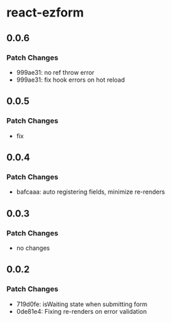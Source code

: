 # react-ezform

## 0.0.6

### Patch Changes

- 999ae31: no ref throw error
- 999ae31: fix hook errors on hot reload

## 0.0.5

### Patch Changes

- fix

## 0.0.4

### Patch Changes

- bafcaaa: auto registering fields, minimize re-renders

## 0.0.3

### Patch Changes

- no changes

## 0.0.2

### Patch Changes

- 719d0fe: isWaiting state when submitting form
- 0de81e4: Fixing re-renders on error validation
